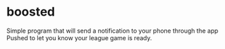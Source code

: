 # boosted

Simple program that will send a notification to your phone through the app Pushed to let you know your league game is ready.
